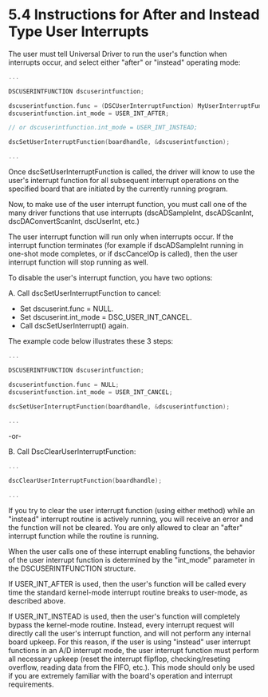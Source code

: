 # 5.4 Instructions for After and Instead Type User Interrupts

The user must tell Universal Driver to run the user's function when interrupts occur, and select either "after" or "instead" operating mode:

```c
... 

DSCUSERINTFUNCTION dscuserintfunction; 

dscuserintfunction.func = (DSCUserInterruptFunction) MyUserInterruptFunction; 
dscuserintfunction.int_mode = USER_INT_AFTER; 

// or dscuserintfunction.int_mode = USER_INT_INSTEAD; 

dscSetUserInterruptFunction(boardhandle, &dscuserintfunction); 

...
```

Once dscSetUserInterruptFunction is called, the driver will know to use the user's interrupt function for all subsequent interrupt operations on the specified board that are initiated by the currently running program.

Now, to make use of the user interrupt function, you must call one of the many driver functions that use interrupts (dscADSampleInt, dscADScanInt, dscDAConvertScanInt, dscUserInt, etc.)

The user interrupt function will run only when interrupts occur. If the interrupt function terminates (for example if dscADSampleInt running in one-shot mode completes, or if dscCancelOp is called), then the user interrupt function will stop running as well.

To disable the user's interrupt function, you have two options:

A. Call dscSetUserInterruptFunction to cancel:

* Set dscuserint.func = NULL.&#x20;
* Set dscuserint.int\_mode = DSC\_USER\_INT\_CANCEL.&#x20;
* Call dscSetUserInterrupt() again.

The example code below illustrates these 3 steps:

```c
... 

DSCUSERINTFUNCTION dscuserintfunction; 

dscuserintfunction.func = NULL; 
dscuserintfunction.int_mode = USER_INT_CANCEL; 

dscSetUserInterruptFunction(boardhandle, &dscuserintfunction); 

...
```

-or-

B. Call DscClearUserInterruptFunction:

```c
... 

dscClearUserInterruptFunction(boardhandle); 

...
```

If you try to clear the user interrupt function (using either method) while an "instead" interrupt routine is actively running, you will receive an error and the function will not be cleared. You are only allowed to clear an "after" interrupt function while the routine is running.

When the user calls one of these interrupt enabling functions, the behavior of the user interrupt function is determined by the "int\_mode" parameter in the DSCUSERINTFUNCTION structure.

If USER\_INT\_AFTER is used, then the user's function will be called every time the standard kernel-mode interrupt routine breaks to user-mode, as described above.

If USER\_INT\_INSTEAD is used, then the user's function will completely bypass the kernel-mode routine. Instead, every interrupt request will directly call the user's interrupt function, and will not perform any internal board upkeep. For this reason, if the user is using "instead" user interrupt functions in an A/D interrupt mode, the user interrupt function must perform all necessary upkeep (reset the interrupt flipflop, checking/reseting overflow, reading data from the FIFO, etc.). This mode should only be used if you are extremely familiar with the board's operation and interrupt requirements.
